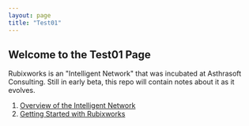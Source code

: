 ```yaml
---
layout: page
title: "Test01"
---
```

## Welcome to the Test01 Page

Rubixworks is an "Intelligent Network" that was incubated at Asthrasoft Consulting. Still in early beta, this repo will contain notes about it as it evolves. 

 1. [Overview of the Intelligent Network](P001.md)
 2. [Getting Started with Rubixworks](P002.md)
<!--stackedit_data:
eyJoaXN0b3J5IjpbLTY2ODU1MTcxMl19
-->